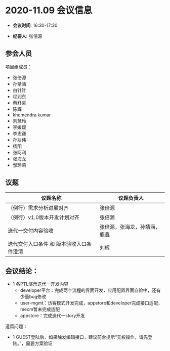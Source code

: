 # 2020-11.09 会议信息  

-  **会议时间**: 16:30-17:30

-  **纪要人:** 张倍源

## 参会人员
项目组成员：
- 张倍源
- 孙靖涵
- 白针针
- 程润东
- 蔡舒豪
- 陈辉
- khemendra kumar
- 刘慧玲
- 李媛媛
- 李志谦
- 孙友伟
- 杨阳
- 张阿利
- 张海龙
- 邹玲莉


## 议题

议题名称 | 议题负责人
---- | ----
（例行）需求分析进展对齐 | 张倍源 
（例行）v1.0版本开发计划对齐 | 张倍源
迭代一交付内容验收  |  张倍源，张海龙，孙靖涵，鹿鑫
迭代交付入口条件 和 版本验收入口条件澄清 | 刘辉

## 会议结论：
- 1 各PTL演示迭代一开发内容
    - developer平台：完成两个流程的界面开发，应用配置界面自验中，还有少量bug修改
    - user-mgmt：访客模式开发完成，appstore和developer完成接口适配，mecm暂未完成适配
    - appstore：完成迭代一story开发

遗留问题：
- 1 GUEST登陆后，如果触发编辑接口，建议前台提示“无权操作，请先登陆。”，需要方案验证

